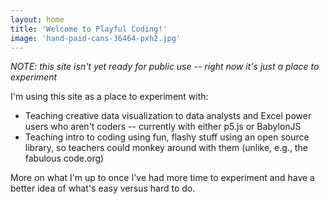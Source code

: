 ```yaml
---
layout: home
title: 'Welcome to Playful Coding!'
image: 'hand-paid-cans-36464-pxh2.jpg'
---
```



*NOTE: this site isn't yet ready for public use -- right now it's just a place to experiment*

I'm using this site as a place to experiment with:
- Teaching creative data visualization to data analysts  and Excel power users who aren't coders -- currently with either p5.js or BabylonJS
- Teaching intro to coding using fun, flashy stuff using an open source library, so teachers could monkey around with them (unlike, e.g., the fabulous code.org)

More on what I'm up to once I've had more time to experiment and have a better idea of what's easy versus hard to do.
